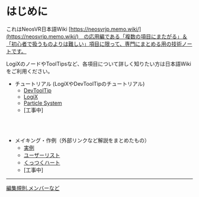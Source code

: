 # はじめに

これはNeosVR日本語Wiki [https://neosvrjp.memo.wiki/](https://neosvrjp.memo.wiki/)　の応用編である「複数の項目にまたがる」＆「初心者で扱うものよりは難しい」項目に限って、専門にまとめる用の技術ノートです。

LogiXのノードやToolTipsなど、各項目について詳しく知りたい方は日本語Wikiをご利用ください。
  
- チュートリアル (LogiXやDevToolTipのチュートリアル) 
  - [DevToolTip](tutorial/devtool.md)
  - [LogiX](tutorial/logix.md)  
  - [Particle System](tutorial/particlesystem.md)  
  - [工事中]
  
<br>
<br>

- メイキング・作例（外部リンクなど解説をまとめたもの）
  - [実例](examples/jiturei.md)  
  - [ユーザーリスト](examples/UserList.md)
  - [くっつくハート](examples/GluedHeart.md)
  - [工事中]
  
----
[編集規則.メンバーなど](docs/contributings.md)



